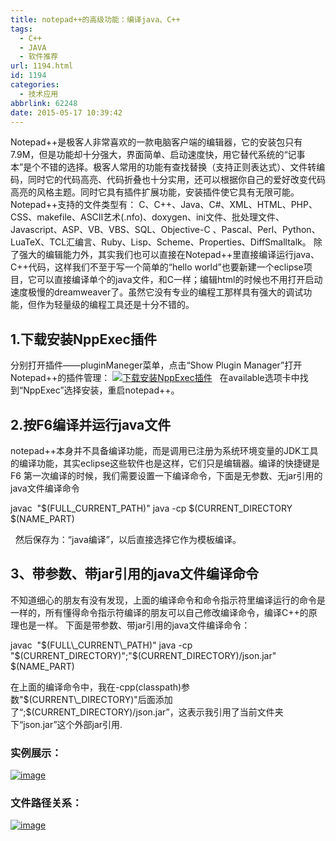```yaml
---
title: notepad++的高级功能：编译java、C++
tags:
  - C++
  - JAVA
  - 软件推荐
url: 1194.html
id: 1194
categories:
  - 技术应用
abbrlink: 62248
date: 2015-05-17 10:39:42
---
```


Notepad++是极客人非常喜欢的一款电脑客户端的编辑器，它的安装包只有7.9M，但是功能却十分强大，界面简单、启动速度快，用它替代系统的“记事本”是个不错的选择。极客人常用的功能有查找替换（支持正则表达式）、文件转编码，同时它的代码高亮、代码折叠也十分实用，还可以根据你自己的爱好改变代码高亮的风格主题。同时它具有插件扩展功能，安装插件使它具有无限可能。 Notepad++支持的文件类型有： C、C++、Java、C#、XML、HTML、PHP、CSS、makefile、ASCII艺术(.nfo)、doxygen、ini文件、批处理文件、Javascript、ASP、VB、VBS、SQL、Objective-C 、Pascal、Perl、Python、LuaTeX、TCL汇编言、Ruby、Lisp、Scheme、Properties、DiffSmalltalk。 除了强大的编辑能力外，其实我们也可以直接在Notepad++里直接编译运行java、C++代码，这样我们不至于写一个简单的“hello world”也要新建一个eclipse项目，它可以直接编译单个的java文件，和C一样；编辑html的时候也不用打开启动速度极慢的dreamweaver了。虽然它没有专业的编程工那样具有强大的调试功能，但作为轻量级的编程工具还是十分不错的。

1.下载安装NppExec插件
---------------

分别打开插件——pluginManeger菜单，点击“Show Plugin Manager”打开Notepad++的插件管理： [![下载安装NppExec插件](http://wangbaiyuan.cn/wp-content/uploads/2015/05/image_thumb5.png "下载安装NppExec插件")](http://wangbaiyuan.cn/wp-content/uploads/2015/05/image5.png)   在available选项卡中找到“NppExec”选择安装，重启notepad++。

2.按F6编译并运行java文件
----------------

notepad++本身并不具备编译功能，而是调用已注册为系统环境变量的JDK工具的编译功能，其实eclipse这些软件也是这样，它们只是编辑器。编译的快捷键是F6 第一次编译的时候，我们需要设置一下编译命令，下面是无参数、无jar引用的java文件编译命令

javac  "$(FULL\_CURRENT\_PATH)"
java -cp $(CURRENT\_DIRECTORY  $(NAME\_PART)

  然后保存为：“java编译”，以后直接选择它作为模板编译。

3、带参数、带jar引用的java文件编译命令
-----------------------

不知道细心的朋友有没有发现，上面的编译命令和命令指示符里编译运行的命令是一样的，所有懂得命令指示符编译的朋友可以自己修改编译命令，编译C++的原理也是一样。 下面是带参数、带jar引用的java文件编译命令：

javac  "$(FULL\_CURRENT\_PATH)"
java -cp "$(CURRENT\_DIRECTORY)";"$(CURRENT\_DIRECTORY)/json.jar" $(NAME_PART)

在上面的编译命令中，我在-cpp(classpath)参数"$(CURRENT\_DIRECTORY)"后面添加了“;$(CURRENT\_DIRECTORY)/json.jar”，这表示我引用了当前文件夹下“json.jar”这个外部jar引用.

### 实例展示：

[![image](http://wangbaiyuan.cn/wp-content/uploads/2015/05/image_thumb6.png "image")](http://wangbaiyuan.cn/wp-content/uploads/2015/05/image6.png)  

### 文件路径关系：

[![image](http://wangbaiyuan.cn/wp-content/uploads/2015/05/image_thumb7.png "image")](http://wangbaiyuan.cn/wp-content/uploads/2015/05/image7.png)